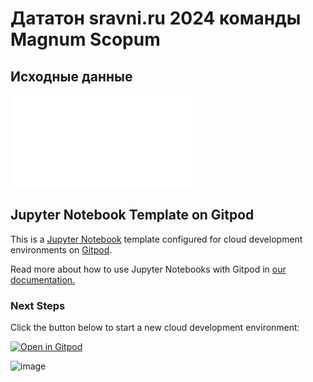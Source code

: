 # Дататон sravni.ru 2024 команды Magnum Scopum

## Исходные данные

![Описание исходных данных доступно по ссылке](./datasets/README.md)

## Jupyter Notebook Template on Gitpod

This is a [Jupyter Notebook](https://jupyter.org/) template configured for cloud development environments on [Gitpod](https://www.gitpod.io/).

Read more about how to use Jupyter Notebooks with Gitpod in [our documentation.](https://www.gitpod.io/docs/references/ides-and-editors/jupyter-notebooks)

### Next Steps

Click the button below to start a new cloud development environment:

[![Open in Gitpod](https://gitpod.io/button/open-in-gitpod.svg)](https://gitpod.io/#https://github.com/maratgaliulin/magnum_scopum_sravni_ru_dataton_2024)


![image](https://github.com/maratgaliulin/magnum_scopum_sravni_ru_dataton_2024/assets/142010925/c80b8d0e-a238-48da-82d5-4645b29d7f6e)


